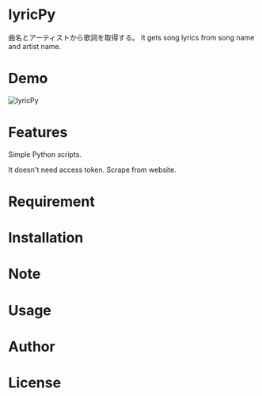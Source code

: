 # lyricPy
曲名とアーティストから歌詞を取得する。
It gets song lyrics from song name and artist name.

# Demo
![lyricPy](https://user-images.githubusercontent.com/23703281/106841803-1e317100-66e6-11eb-9c7d-eac301cfbfcf.gif)
# Features

Simple Python scripts.

It doesn't need access token. Scrape from website.

# Requirement

# Installation

# Note

# Usage

# Author

# License